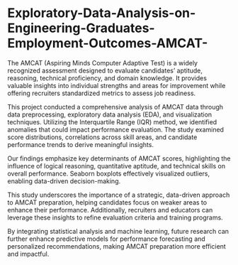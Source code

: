 # Exploratory-Data-Analysis-on-Engineering-Graduates-Employment-Outcomes-AMCAT-

 The AMCAT (Aspiring Minds Computer Adaptive Test) is a widely recognized assessment designed to evaluate candidates’ aptitude, reasoning, technical proficiency, and domain knowledge. It provides valuable insights into individual strengths and areas for improvement while offering recruiters standardized metrics to assess job readiness.

This project conducted a comprehensive analysis of AMCAT data through data preprocessing, exploratory data analysis (EDA), and visualization techniques. Utilizing the Interquartile Range (IQR) method, we identified anomalies that could impact performance evaluation. The study examined score distributions, correlations across skill areas, and candidate performance trends to derive meaningful insights.

Our findings emphasize key determinants of AMCAT scores, highlighting the influence of logical reasoning, quantitative aptitude, and technical skills on overall performance. Seaborn boxplots effectively visualized outliers, enabling data-driven decision-making.

This study underscores the importance of a strategic, data-driven approach to AMCAT preparation, helping candidates focus on weaker areas to enhance their performance. Additionally, recruiters and educators can leverage these insights to refine evaluation criteria and training programs.

By integrating statistical analysis and machine learning, future research can further enhance predictive models for performance forecasting and personalized recommendations, making AMCAT preparation more efficient and impactful.







